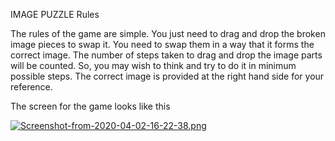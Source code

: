 IMAGE PUZZLE
Rules

The rules of the game are simple. You just need to drag and drop the broken image pieces to swap it. You need to swap them in a way that it forms the correct image. The number of steps taken to drag and drop the image parts will be counted. So, you may wish to think and try to do it in minimum possible steps. The correct image is provided at the right hand side for your reference.

The screen for the game looks like this



[![Screenshot-from-2020-04-02-16-22-38.png](https://i.postimg.cc/Hk909NWd/Screenshot-from-2020-04-02-16-22-38.png)](https://postimg.cc/bZd2z32B)
